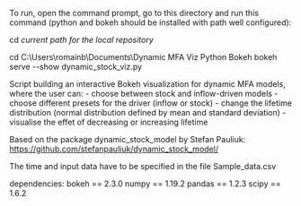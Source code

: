 

To run, open the command prompt, go to this directory and run this command (python and bokeh should be installed with path well configured):

cd *current path for the local repository*

cd C:\Users\romainb\Documents\Dynamic MFA Viz Python Bokeh
bokeh serve --show dynamic_stock_viz.py

Script building an interactive Bokeh visualization
for dynamic MFA models, where the user can:
    - choose between stock and inflow-driven models
    - choose different presets for the driver (inflow or stock)
    - change the lifetime distribution 
      (normal distribution defined by mean and standard deviation)
    - visualise the effet of decreasing or increasing lifetime
    
Based on the package dynamic_stock_model by Stefan Pauliuk:
https://github.com/stefanpauliuk/dynamic_stock_model/

The time and input data have to be specified in the file Sample_data.csv

dependencies:
    bokeh == 2.3.0
    numpy == 1.19.2
    pandas == 1.2.3
    scipy == 1.6.2